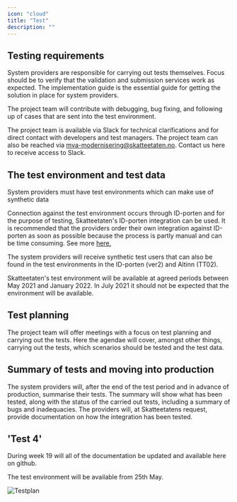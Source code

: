 ```yaml
---
icon: "cloud"
title: "Test"
description: ""
---
```


## Testing requirements

System providers are responsible for carrying out tests themselves. Focus should be to verify that the validation and submission services work as expected. The implementation guide is the essential guide for getting the solution in place for system providers.

The project team will contribute with debugging, bug fixing, and following up of cases that are sent into the test environment.

The project team is available via Slack for technical clarifications and for direct contact with developers and test managers. The project team can also be reached via mva-modernisering@skatteetaten.no. Contact us here to receive access to Slack.

## The test environment and test data

System providers must have test environments which can make use of synthetic data

Connection against the test environment occurs through ID-porten and for the purpose of testing, Skatteetaten's ID-porten integration can be used. It is recommended that the providers order their own integration against ID-porten as soon as possible because the process is partly manual and can be time consuming. See more [here.](https://github.com/Skatteetaten/mva-meldingen/blob/may-test-page-update/docs/english/implementationguide/index.md#3-id-porten-integration)

The system providers will receive synthetic test users that can also be found in the test environments in the ID-porten (ver2) and Altinn (TT02).

Skatteetaten's test environment will be available at agreed periods between May 2021 and January 2022. In July 2021 it should not be expected that the environment will be available.

## Test planning

The project team will offer meetings with a focus on test planning and carrying out the tests. Here the agendae will cover, amongst other things, carrying out the tests, which scenarios should be tested and the test data.

## Summary of tests and moving into production

The system providers will, after the end of the test period and in advance of production, summarise their tests. The summary will show what has been tested, along with the status of the carried out tests, including a summary of bugs and inadequacies. The providers will, at Skatteetatens request, provide documentation on how the integration has been tested.

## 'Test 4'

During week 19 will all of the documentation be updated and available here on github.

The test environment will be available from 25th May.

![Testplan](../../documentation/test/Testplan_eng.png)
